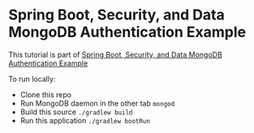 # Spring Boot, Security, and Data MongoDB Authentication Example

This tutorial is part of [Spring Boot, Security, and Data MongoDB Authentication Example](https://www.djamware.com/post/5b2f000880aca77b083240b2/spring-boot-security-and-data-mongodb-authentication-example)

To run locally:

* Clone this repo
* Run MongoDB daemon in the other tab `mongod`
* Build this source `./gradlew build`
* Run this application `./gradlew bootRun`
